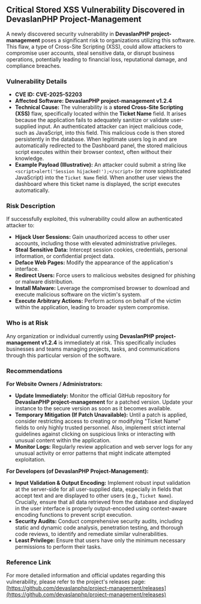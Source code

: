 ## Critical Stored XSS Vulnerability Discovered in DevaslanPHP Project-Management

A newly discovered security vulnerability in **DevaslanPHP project-management** poses a significant risk to organizations utilizing this software. This flaw, a type of Cross-Site Scripting (XSS), could allow attackers to compromise user accounts, steal sensitive data, or disrupt business operations, potentially leading to financial loss, reputational damage, and compliance breaches.

### Vulnerability Details

*   **CVE ID:** **CVE-2025-52203**
*   **Affected Software:** **DevaslanPHP project-management v1.2.4**
*   **Technical Cause:** The vulnerability is a **stored Cross-Site Scripting (XSS)** flaw, specifically located within the **Ticket Name** field. It arises because the application fails to adequately sanitize or validate user-supplied input. An authenticated attacker can inject malicious code, such as JavaScript, into this field. This malicious code is then stored persistently in the database. When legitimate users log in and are automatically redirected to the Dashboard panel, the stored malicious script executes within their browser context, often without their knowledge.
*   **Example Payload (Illustrative):** An attacker could submit a string like `<script>alert('Session hijacked!');</script>` (or more sophisticated JavaScript) into the `Ticket Name` field. When another user views the dashboard where this ticket name is displayed, the script executes automatically.

### Risk Description

If successfully exploited, this vulnerability could allow an authenticated attacker to:

*   **Hijack User Sessions:** Gain unauthorized access to other user accounts, including those with elevated administrative privileges.
*   **Steal Sensitive Data:** Intercept session cookies, credentials, personal information, or confidential project data.
*   **Deface Web Pages:** Modify the appearance of the application's interface.
*   **Redirect Users:** Force users to malicious websites designed for phishing or malware distribution.
*   **Install Malware:** Leverage the compromised browser to download and execute malicious software on the victim's system.
*   **Execute Arbitrary Actions:** Perform actions on behalf of the victim within the application, leading to broader system compromise.

### Who is at Risk

Any organization or individual currently using **DevaslanPHP project-management v1.2.4** is immediately at risk. This specifically includes businesses and teams managing projects, tasks, and communications through this particular version of the software.

### Recommendations

**For Website Owners / Administrators:**

*   **Update Immediately:** Monitor the official GitHub repository for **DevaslanPHP project-management** for a patched version. Update your instance to the secure version as soon as it becomes available.
*   **Temporary Mitigation (If Patch Unavailable):** Until a patch is applied, consider restricting access to creating or modifying "Ticket Name" fields to only highly trusted personnel. Also, implement strict internal guidelines against clicking on suspicious links or interacting with unusual content within the application.
*   **Monitor Logs:** Regularly review application and web server logs for any unusual activity or error patterns that might indicate attempted exploitation.

**For Developers (of DevaslanPHP Project-Management):**

*   **Input Validation & Output Encoding:** Implement robust input validation at the server-side for all user-supplied data, especially in fields that accept text and are displayed to other users (e.g., `Ticket Name`). Crucially, ensure that all data retrieved from the database and displayed in the user interface is properly output-encoded using context-aware encoding functions to prevent script execution.
*   **Security Audits:** Conduct comprehensive security audits, including static and dynamic code analysis, penetration testing, and thorough code reviews, to identify and remediate similar vulnerabilities.
*   **Least Privilege:** Ensure that users have only the minimum necessary permissions to perform their tasks.

### Reference Link

For more detailed information and official updates regarding this vulnerability, please refer to the project's releases page:
[https://github.com/devaslanphp/project-management/releases](https://github.com/devaslanphp/project-management/releases)